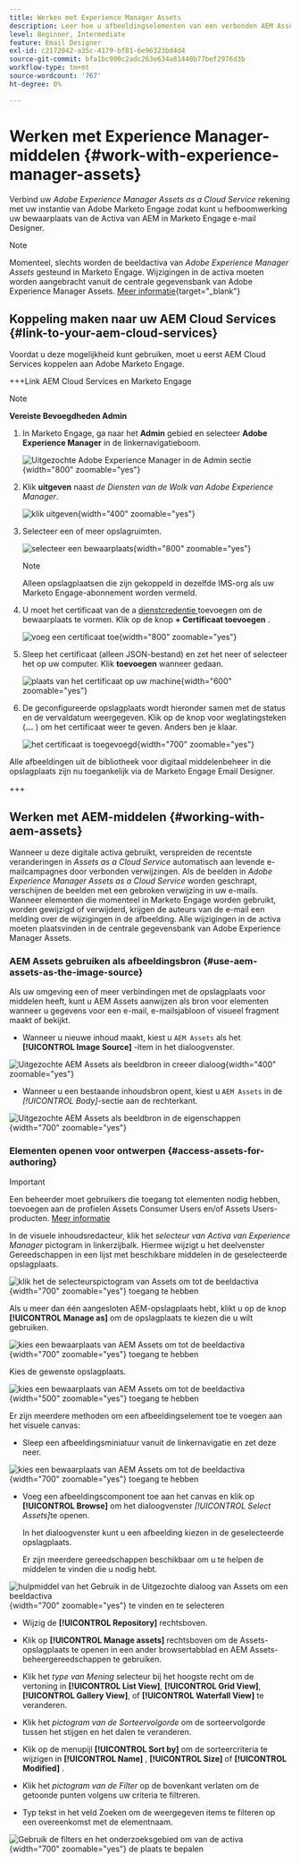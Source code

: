 ```yaml
---
title: Werken met Experience Manager Assets
description: Leer hoe u afbeeldingselementen van een verbonden AEM Assets-opslagplaats kunt gebruiken bij het ontwerpen van inhoud in Adobe Marketo Engage.
level: Beginner, Intermediate
feature: Email Designer
exl-id: c2172042-a35c-4179-bf81-6e96323bd4d4
source-git-commit: bfa1bc900c2adc263e634a81440b77bef2976d3b
workflow-type: tm+mt
source-wordcount: '767'
ht-degree: 0%

---
```


# Werken met Experience Manager-middelen {#work-with-experience-manager-assets}

Verbind uw _Adobe Experience Manager Assets as a Cloud Service_ rekening met uw instantie van Adobe Marketo Engage zodat kunt u hefboomwerking uw bewaarplaats van de Activa van AEM in Marketo Engage e-mail Designer.

>[!NOTE]
>
>Momenteel, slechts worden de beeldactiva van _Adobe Experience Manager Assets_ gesteund in Marketo Engage. Wijzigingen in de activa moeten worden aangebracht vanuit de centrale gegevensbank van Adobe Experience Manager Assets. [Meer informatie](https://experienceleague.adobe.com/en/docs/experience-manager-cloud-service/content/assets/manage/manage-digital-assets){target="_blank"}

## Koppeling maken naar uw AEM Cloud Services {#link-to-your-aem-cloud-services}

Voordat u deze mogelijkheid kunt gebruiken, moet u eerst AEM Cloud Services koppelen aan Adobe Marketo Engage.

+++Link AEM Cloud Services en Marketo Engage

>[!NOTE]
>
>**Vereiste Bevoegdheden Admin**

1. In Marketo Engage, ga naar het **Admin** gebied en selecteer **Adobe Experience Manager** in de linkernavigatieboom.

   ![ Uitgezochte Adobe Experience Manager in de Admin sectie ](assets/access-the-ai-assistant-content-accelerator-1.png){width="800" zoomable="yes"}

1. Klik **uitgeven** naast _de Diensten van de Wolk van Adobe Experience Manager_.

   ![ klik uitgeven ](assets/access-the-ai-assistant-content-accelerator-2.png){width="400" zoomable="yes"}

1. Selecteer een of meer opslagruimten.

   ![ selecteer een bewaarplaats ](assets/access-the-ai-assistant-content-accelerator-3.png){width="800" zoomable="yes"}

   >[!NOTE]
   >
   >Alleen opslagplaatsen die zijn gekoppeld in dezelfde IMS-org als uw Marketo Engage-abonnement worden vermeld.

1. U moet het certificaat van de a [ dienstcredentie ](https://experienceleague.adobe.com/nl/docs/experience-manager-learn/getting-started-with-aem-headless/authentication/service-credentials) toevoegen om de bewaarplaats te vormen. Klik op de knop **+ Certificaat toevoegen** .

   ![ voeg een certificaat toe ](assets/access-the-ai-assistant-content-accelerator-4.png){width="800" zoomable="yes"}

1. Sleep het certificaat (alleen JSON-bestand) en zet het neer of selecteer het op uw computer. Klik **toevoegen** wanneer gedaan.

   ![ plaats van het certificaat op uw machine ](assets/access-the-ai-assistant-content-accelerator-5.png){width="600" zoomable="yes"}

1. De geconfigureerde opslagplaats wordt hieronder samen met de status en de vervaldatum weergegeven. Klik op de knop voor weglatingsteken (**...** ) om het certificaat weer te geven. Anders ben je klaar.

   ![ het certificaat is toegevoegd ](assets/access-the-ai-assistant-content-accelerator-6.png){width="700" zoomable="yes"}

Alle afbeeldingen uit de bibliotheek voor digitaal middelenbeheer in die opslagplaats zijn nu toegankelijk via de Marketo Engage Email Designer.

+++

## Werken met AEM-middelen {#working-with-aem-assets}

Wanneer u deze digitale activa gebruikt, verspreiden de recentste veranderingen in _Assets as a Cloud Service_ automatisch aan levende e-mailcampagnes door verbonden verwijzingen. Als de beelden in _Adobe Experience Manager Assets as a Cloud Service_ worden geschrapt, verschijnen de beelden met een gebroken verwijzing in uw e-mails. Wanneer elementen die momenteel in Marketo Engage worden gebruikt, worden gewijzigd of verwijderd, krijgen de auteurs van de e-mail een melding over de wijzigingen in de afbeelding. Alle wijzigingen in de activa moeten plaatsvinden in de centrale gegevensbank van Adobe Experience Manager Assets.

### AEM Assets gebruiken als afbeeldingsbron {#use-aem-assets-as-the-image-source}

Als uw omgeving een of meer verbindingen met de opslagplaats voor middelen heeft, kunt u AEM Assets aanwijzen als bron voor elementen wanneer u gegevens voor een e-mail, e-mailsjabloon of visueel fragment maakt of bekijkt.

* Wanneer u nieuwe inhoud maakt, kiest u `AEM Assets` als het **[!UICONTROL Image Source]** -item in het dialoogvenster.

![ Uitgezochte AEM Assets als beeldbron in creeer dialoog ](assets/work-with-experience-manager-assets-1.png){width="400" zoomable="yes"}

* Wanneer u een bestaande inhoudsbron opent, kiest u `AEM Assets` in de _[!UICONTROL Body]_-sectie aan de rechterkant.

![ Uitgezochte AEM Assets als beeldbron in de eigenschappen ](assets/work-with-experience-manager-assets-2.png){width="700" zoomable="yes"}

### Elementen openen voor ontwerpen {#access-assets-for-authoring}

>[!IMPORTANT]
>
>Een beheerder moet gebruikers die toegang tot elementen nodig hebben, toevoegen aan de profielen Assets Consumer Users en/of Assets Users-producten. [Meer informatie](https://experienceleague.adobe.com/en/docs/experience-manager-cloud-service/content/security/ims-support#managing-products-and-user-access-in-admin-console)

In de visuele inhoudsredacteur, klik het _selecteur van Activa van Experience Manager_ pictogram in linkerzijbalk. Hiermee wijzigt u het deelvenster Gereedschappen in een lijst met beschikbare middelen in de geselecteerde opslagplaats.

![ klik het de selecteurspictogram van Assets om tot de beeldactiva ](assets/work-with-experience-manager-assets-3.png){width="700" zoomable="yes"} toegang te hebben

Als u meer dan één aangesloten AEM-opslagplaats hebt, klikt u op de knop **[!UICONTROL Manage as]** om de opslagplaats te kiezen die u wilt gebruiken.

![ kies een bewaarplaats van AEM Assets om tot de beeldactiva ](assets/work-with-experience-manager-assets-4.png){width="700" zoomable="yes"} toegang te hebben

Kies de gewenste opslagplaats.

![ kies een bewaarplaats van AEM Assets om tot de beeldactiva ](assets/work-with-experience-manager-assets-5.png){width="500" zoomable="yes"} toegang te hebben

Er zijn meerdere methoden om een afbeeldingselement toe te voegen aan het visuele canvas:

* Sleep een afbeeldingsminiatuur vanuit de linkernavigatie en zet deze neer.

![ kies een bewaarplaats van AEM Assets om tot de beeldactiva ](assets/work-with-experience-manager-assets-6.png){width="700" zoomable="yes"} toegang te hebben

* Voeg een afbeeldingscomponent toe aan het canvas en klik op **[!UICONTROL Browse]** om het dialoogvenster _[!UICONTROL Select Assets]_&#x200B;te openen.

  In het dialoogvenster kunt u een afbeelding kiezen in de geselecteerde opslagplaats.

  Er zijn meerdere gereedschappen beschikbaar om u te helpen de middelen te vinden die u nodig hebt.

![ hulpmiddel van het Gebruik in de Uitgezochte dialoog van Assets om een beeldactiva ](assets/work-with-experience-manager-assets-7.png){width="700" zoomable="yes"} te vinden en te selecteren

* Wijzig de **[!UICONTROL Repository]** rechtsboven.

* Klik op **[!UICONTROL Manage assets]** rechtsboven om de Assets-opslagplaats te openen in een ander browsertabblad en AEM Assets-beheergereedschappen te gebruiken.

* Klik het _type van Mening_ selecteur bij het hoogste recht om de vertoning in **[!UICONTROL List View]**, **[!UICONTROL Grid View]**, **[!UICONTROL Gallery View]**, of **[!UICONTROL Waterfall View]** te veranderen.

* Klik het _pictogram van de Sorteervolgorde_ om de sorteervolgorde tussen het stijgen en het dalen te veranderen.

* Klik op de menupijl **[!UICONTROL Sort by]** om de sorteercriteria te wijzigen in **[!UICONTROL Name]** , **[!UICONTROL Size]** of **[!UICONTROL Modified]** .

* Klik het _pictogram van de Filter_ op de bovenkant verlaten om de getoonde punten volgens uw criteria te filtreren.

* Typ tekst in het veld Zoeken om de weergegeven items te filteren op een overeenkomst met de elementnaam.

![ Gebruik de filters en het onderzoeksgebied om van de activa ](assets/work-with-experience-manager-assets-8.png){width="700" zoomable="yes"} de plaats te bepalen
